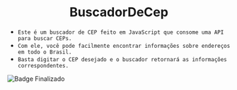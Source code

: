 <h1 align="center"> BuscadorDeCep </h1>

- `Este é um buscador de CEP feito em JavaScript que consome uma API para buscar CEPs.`
- `Com ele, você pode facilmente encontrar informações sobre endereços em todo o Brasil.`
- `Basta digitar o CEP desejado e o buscador retornará as informações correspondentes.`




![Badge Finalizado](https://img.shields.io/static/v1?label=STATUS&message=Finalizado&color=GREEN&style=for-the-badge)
